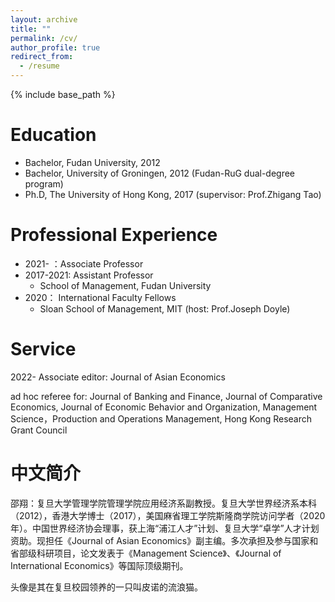 ```yaml
---
layout: archive
title: ""
permalink: /cv/
author_profile: true
redirect_from:
  - /resume
---
```


{% include base_path %}

Education
======
* Bachelor, Fudan University, 2012
* Bachelor, University of Groningen, 2012 (Fudan-RuG dual-degree program)
* Ph.D, The University of Hong Kong, 2017 (supervisor: Prof.Zhigang Tao)

Professional Experience
======
* 2021-    ：Associate Professor
* 2017-2021: Assistant Professor
  * School of Management, Fudan University
* 2020： International Faculty Fellows
  * Sloan School of Management, MIT (host: Prof.Joseph Doyle)


  
Service
======
2022- Associate editor: Journal of Asian Economics
 
ad hoc referee for:
Journal of Banking and Finance, Journal of Comparative Economics, Journal of Economic Behavior and Organization, Management Science，Production and Operations Management, Hong Kong Research Grant Council

中文简介
======
邵翔：复旦大学管理学院管理学院应用经济系副教授。复旦大学世界经济系本科（2012），香港大学博士（2017），美国麻省理工学院斯隆商学院访问学者（2020年）。中国世界经济协会理事，获上海“浦江人才”计划、复旦大学“卓学”人才计划资助。现担任《Journal of Asian Economics》副主编。多次承担及参与国家和省部级科研项目，论文发表于《Management Science》、《Journal of International Economics》等国际顶级期刊。

头像是其在复旦校园领养的一只叫皮诺的流浪猫。
